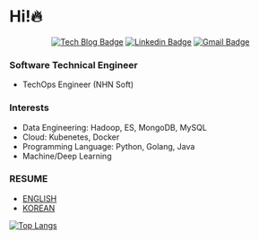 # Hi!🔥
<div align=center>

[![Tech Blog Badge](http://img.shields.io/badge/-Tech%20blog-black?style=flat-square&link=https://jx2lee.github.io/)](https://jx2lee.github.io/) 
[![Linkedin Badge](https://img.shields.io/badge/-LinkedIn-blue?style=flat-square&logo=Linkedin&logoColor=white&link=https://www.linkedin.com/in/jx2lee/)](https://www.linkedin.com/in/jx2lee/) 
[![Gmail Badge](https://img.shields.io/badge/-Gmail-d14836?style=flat-square&logo=Gmail&logoColor=white&link=mailto:jaejun.lee.1991@gmail.com)](mailto:jaejun.lee.1991@gmail.com)

</div>

### Software Technical Engineer
* TechOps Engineer (NHN Soft)

### Interests
* Data Engineering: Hadoop, ES, MongoDB, MySQL
* Cloud: Kubenetes, Docker
* Programming Language: Python, Golang, Java
* Machine/Deep Learning

### RESUME
* [ENGLISH](https://github.com/jx2lee/my-resume/blob/master/RESUME_eng.md)
* [KOREAN](https://github.com/jx2lee/my-resume/blob/master/RESUME_kor.md)

[![Top Langs](https://github-readme-stats.vercel.app/api/top-langs/?username=jx2lee&hide=Jupyter-Notebook,html&exclude_repo=github-readme-stats,jx2lee.github.io,jaydebeapi,flashtext,junior-recruit-scheduler,markdowntutorial.com,k9s,fairing,kubeflow&theme=dracula)](https://github.com/anuraghazra/github-readme-stats)

<!--
<p align="center">
  <a href="https://github.com/jx2lee/">
    <img src="https://raw.githubusercontent.com/jx2lee/jx2lee/master/github-metrics.svg" />
  </a>
</p>
-->
